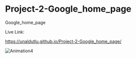 # Project-2-Google_home_page
 Google_home_page

Live Link:

https://unaldutlu.github.io/Project-2-Google_home_page/


![Animation4](https://user-images.githubusercontent.com/94699375/193428592-bfb4640b-b488-48ed-9974-f355c95f2faf.gif)
